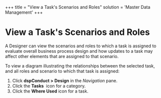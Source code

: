 +++
title = "View a Task's Scenarios and Roles"
solution = 'Master Data Management'
+++

# View a Task's Scenarios and Roles

A Designer can view the scenarios and roles to which a task is assigned
to evaluate overall business process design and how updates to a task
may affect other elements that are assigned to that scenario.

To view a diagram illustrating the relationships between the selected
task, and all roles and scenario to which that task is assigned:

1.  Click <span style="font-weight: bold;">dspConduct \> Design</span>
    in the <span style="font-style: italic;">Navigation</span> pane.
2.  Click the <span style="font-weight: bold;">Tasks</span>  icon for a
    category.
3.  Click the <span style="font-weight: bold;">Where Used</span> icon
    for a task.
